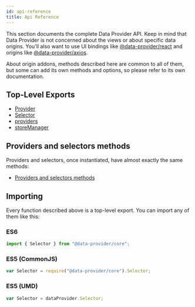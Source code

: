 ```yaml
---
id: api-reference
title: Api Reference
---
```


This section documents the complete Data Provider API. Keep in mind that Data Provider is not concerned about the views or about specific data origins. You'll also want to use UI bindings like [@data-provider/react][data-provider-react] and origins like [@data-provider/axios][data-provider-axios].

About origin addons, methods described here are common to all of them, but some can add its own methods and options, so please refer to its own documentation.

## Top-Level Exports

* [Provider](api-provider.md)
* [Selector](api-selector.md)
* [providers](api-providers.md)
* [storeManager](api-store-manager.md)

## Providers and selectors methods

Providers and selectors, once instantiated, have almost exactly the same methods:

* [Providers and selectors methods](api-providers-and-selectors-methods.md)

## Importing

Every function described above is a top-level export. You can import any of them like this:

### ES6

```javascript
import { Selector } from "@data-provider/core";
```

### ES5 (CommonJS)

```javascript
var Selector = require("@data-provider/core").Selector;
```

### ES5 (UMD)

```javascript
var Selector = dataProvider.Selector;
```

[data-provider-react]: https://www.npmjs.com/package/@data-provider/react
[data-provider-axios]: https://www.npmjs.com/package/@data-provider/axios

